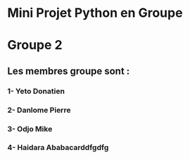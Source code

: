 # Mini Projet Python en Groupe
# Groupe 2
## Les membres groupe sont :
### 1- Yeto Donatien
### 2- Danlome Pierre
### 3- Odjo Mike
### 4- Haidara Ababacarddfgdfg

